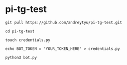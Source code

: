 # pi-tg-test

`git pull https://github.com/andreytyu/pi-tg-test.git`

`cd pi-tg-test`

`touch credentials.py`

`echo BOT_TOKEN = 'YOUR_TOKEN_HERE' > credentials.py`

`python3 bot.py`
